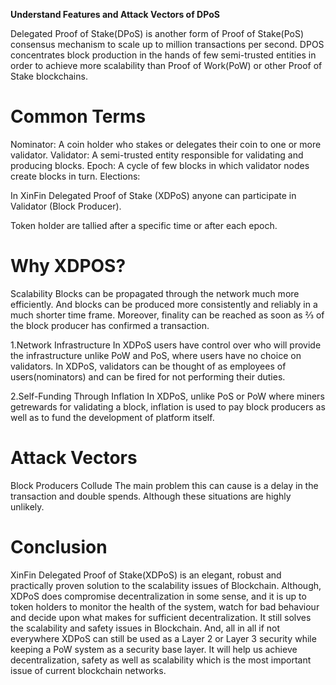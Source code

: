 ﻿**Understand Features and Attack Vectors of DPoS**

Delegated Proof of Stake(DPoS) is another form of Proof of Stake(PoS) consensus mechanism to scale up to million transactions per second.
DPOS concentrates block production in the hands of few semi-trusted entities in order to achieve more scalability than Proof of Work(PoW) or other Proof of Stake blockchains.


# **Common Terms**

Nominator: A coin holder who stakes or delegates their coin to one or more validator. Validator: A semi-trusted entity responsible for validating and producing blocks. Epoch: A cycle of few blocks in which validator nodes create blocks in turn.
Elections:

In XinFin Delegated Proof of Stake (XDPoS) anyone can participate in Validator (Block Producer). 

Token holder are tallied after a specific time or after each epoch.

# **Why XDPOS?**

Scalability Blocks can be propagated through the network much more efficiently. And blocks can be produced more consistently and reliably in a much shorter time frame. Moreover, finality can be reached as soon as ⅔ of the block producer has confirmed a transaction.

1.Network Infrastructure In XDPoS users have control over who will provide the infrastructure unlike PoW and PoS, where users have no choice on validators. In XDPoS, validators can be thought of as employees of users(nominators) and can be fired for not performing their duties.

2.Self-Funding Through Inflation In XDPoS, unlike PoS or PoW where miners getrewards for validating a block, inflation is used to pay block producers as well as to fund the development of platform itself.

# **Attack Vectors**

Block Producers Collude The main problem this can cause is a delay in the transaction and double spends. Although these situations are highly unlikely.


# **Conclusion**

XinFin Delegated Proof of Stake(XDPoS) is an elegant, robust and practically proven solution to the scalability issues of Blockchain. Although, XDPoS does compromise decentralization in some sense, and it is up to token holders to monitor the health of the system, watch for bad behaviour and decide upon what makes for sufficient decentralization. It still solves the scalability and safety issues in Blockchain. And, all in all if not everywhere XDPoS can still be used as a Layer 2 or Layer 3 security while keeping a PoW system as a security base layer. It will help us achieve decentralization, safety as well as scalability which is the most important issue of current blockchain networks.

